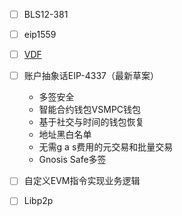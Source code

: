 - [ ] BLS12-381
- [ ] eip1559
- [ ] [VDF](https://vdfresearch.org/)
- [ ] 账户抽象话EIP-4337（最新草案）
  - 多签安全
  - 智能合约钱包VSMPC钱包
  - 基于社交与时间的钱包恢复
  - 地址黑白名单
  - 无需g a s费用的元交易和批量交易
  - Gnosis Safe多签
- [ ] 自定义EVM指令实现业务逻辑
- [ ] Libp2p 

